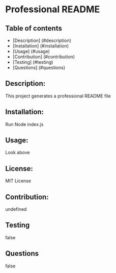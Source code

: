 # Professional README
  

   ## Table of contents
   - [Description] (#description)
   - [Installation] (#installation) 
   - [Usage] (#usage)
   - [Contribution] (#contribution)
   - [Testing] (#testing)
   - [Questions] (#questions)

   ## Description:
   This project generates a professional README file

   ## Installation:
   Run Node index.js

   ## Usage:
   Look above

   ## License:
   MIT License

   ## Contribution:
   undefined

   ## Testing
   false

   ## Questions
   false
  